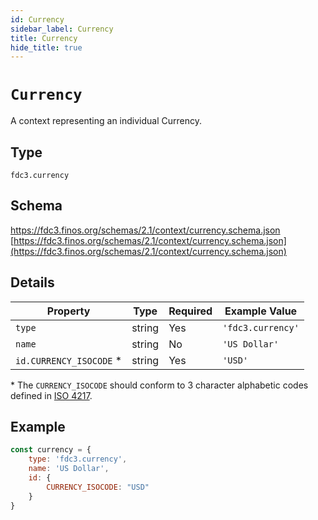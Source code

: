 ```yaml
---
id: Currency
sidebar_label: Currency
title: Currency
hide_title: true
---
```


# `Currency`

A context representing an individual Currency.

## Type

`fdc3.currency`

## Schema

https://fdc3.finos.org/schemas/2.1/context/currency.schema.json [https://fdc3.finos.org/schemas/2.1/context/currency.schema.json](https://fdc3.finos.org/schemas/2.1/context/currency.schema.json)

## Details

| Property                | Type    | Required | Example Value     |
|-------------------------|---------|----------|-------------------|
| `type`                  | string  | Yes      | `'fdc3.currency'` |
| `name`                  | string  | No       | `'US Dollar'`     |
| `id.CURRENCY_ISOCODE` * | string  | Yes      | `'USD'`           |

\* The `CURRENCY_ISOCODE` should conform to 3 character alphabetic codes defined in [ISO 4217](https://www.iso.org/iso-4217-currency-codes.html).

## Example

```js
const currency = {
    type: 'fdc3.currency',
    name: 'US Dollar',
    id: {
        CURRENCY_ISOCODE: "USD"
    }
}
```
